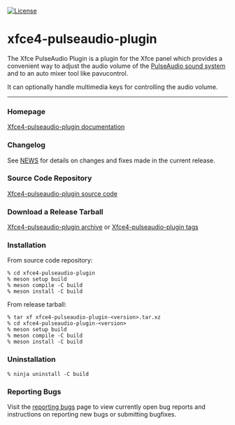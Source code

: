 [![License](https://img.shields.io/badge/License-GPL%20v2-blue.svg)](https://gitlab.xfce.org/panel-plugins/xfce4-pulseaudio-plugin/-/blob/master/COPYING)

# xfce4-pulseaudio-plugin

The Xfce PulseAudio Plugin is a plugin for the Xfce panel which provides a
convenient way to adjust the audio volume of the [PulseAudio sound system](http://www.freedesktop.org/wiki/Software/PulseAudio/) and to an auto mixer tool like pavucontrol.

It can optionally handle multimedia keys for controlling the audio volume.

----

### Homepage

[Xfce4-pulseaudio-plugin documentation](https://docs.xfce.org/panel-plugins/xfce4-pulseaudio-plugin)

### Changelog

See [NEWS](https://gitlab.xfce.org/panel-plugins/xfce4-pulseaudio-plugin/-/blob/master/NEWS) for details on changes and fixes made in the current release.

### Source Code Repository

[Xfce4-pulseaudio-plugin source code](https://gitlab.xfce.org/panel-plugins/xfce4-pulseaudio-plugin)

### Download a Release Tarball

[Xfce4-pulseaudio-plugin archive](https://archive.xfce.org/src/panel-plugins/xfce4-pulseaudio-plugin)
    or
[Xfce4-pulseaudio-plugin tags](https://gitlab.xfce.org/panel-plugins/xfce4-pulseaudio-plugin/-/tags)

### Installation

From source code repository: 

    % cd xfce4-pulseaudio-plugin
    % meson setup build
    % meson compile -C build
    % meson install -C build

From release tarball:

    % tar xf xfce4-pulseaudio-plugin-<version>.tar.xz
    % cd xfce4-pulseaudio-plugin-<version>
    % meson setup build
    % meson compile -C build
    % meson install -C build

### Uninstallation

    % ninja uninstall -C build

### Reporting Bugs

Visit the [reporting bugs](https://docs.xfce.org/panel-plugins/xfce4-pulseaudio-plugin/bugs) page to view currently open bug reports and instructions on reporting new bugs or submitting bugfixes.

